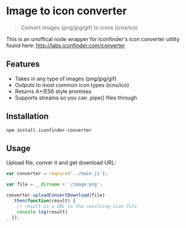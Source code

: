 # Image to icon converter

> Convert images (png/jpg/gif) to icons (icns/ico)

This is an unoffical node wrapper for Iconfinder's icon converter utility found here: http://labs.iconfinder.com/converter

## Features

- Takes in any type of images (png/jpg/gif)
- Outputs to most common icon types (icns/ico)
- Returns A+/ES6 style promises
- Supports streams so you can .pipe() files through

## Installation

`npm install iconfinder-converter`

## Usage

Upload file, conver it and get download URL:

```javascript
var converter = require('../main.js');

var file = __dirname + '/image.png';

converter.uploadConvertDownload(file)
  .then(function(result) {
    // result is a URL to the resulting icon file
    console.log(result)
  });
``